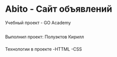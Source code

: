 # Abito - Сайт объявлений
Учебный проект - GO Academy

##
Выполнил проект: Полуэктов Кирилл

###
Технологии в проекте
 -HTTML
 -CSS

